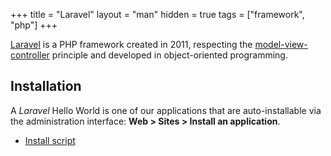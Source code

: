 +++
title = "Laravel"
layout = "man"
hidden = true
tags = ["framework", "php"]
+++

[Laravel](https://laravel.com/) is a PHP framework created in 2011, respecting the [model-view-controller](https://en.wikipedia.org/wiki/Model%E2%80%93view%E2%80%93controller) principle and developed in object-oriented programming.

## Installation

A *Laravel* Hello World is one of our applications that are auto-installable via the administration interface: **Web > Sites > Install an application**.

- [Install script](https://admin.alwaysdata.com/site/application/script/21/detail/)
